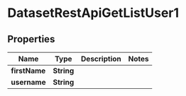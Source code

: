 # DatasetRestApiGetListUser1

## Properties
Name | Type | Description | Notes
------------ | ------------- | ------------- | -------------
**firstName** | **String** |  | 
**username** | **String** |  | 
